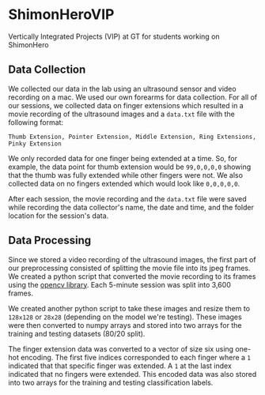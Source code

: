 # ShimonHeroVIP
Vertically Integrated Projects (VIP) at GT for students working on ShimonHero

## Data Collection
We collected our data in the lab using an ultrasound sensor and video recording on a mac. We used our own forearms for data collection. For all of our sessions, we collected data on finger extensions which resulted in a movie recording of the ultrasound images and a ```data.txt``` file with the following format:
```
Thumb Extension, Pointer Extension, Middle Extension, Ring Extensions, Pinky Extension
```

We only recorded data for one finger being extended at a time. So, for example, the data point for thumb extension would be ```99,0,0,0,0``` showing that the thumb was fully extended while other fingers were not. We also collected data on no fingers extended which would look like ```0,0,0,0,0```.

After each session, the movie recording and the ```data.txt``` file were saved while recording the data collector's name, the date and time, and the folder location for the session's data.

## Data Processing
Since we stored a video recording of the ultrasound images, the first part of our preprocessing consisted of splitting the movie file into its jpeg frames. We created a python script that converted the movie recording to its frames using the [opencv library](https://docs.opencv.org/3.3.0/index.html). Each 5-minute session was split into 3,600 frames.

We created another python script to take these images and resize them to ```128x128``` or ```28x28``` (depending on the model we're testing). These images were then converted to numpy arrays and stored into two arrays for the training and testing datasets (80/20 split).

The finger extension data was converted to a vector of size six using one-hot encoding. The first five indices corresponded to each finger where a ```1``` indicated that that specific finger was extended. A ```1``` at the last index indicated that no fingers were extended. This encoded data was also stored into two arrays for the training and testing classification labels.
